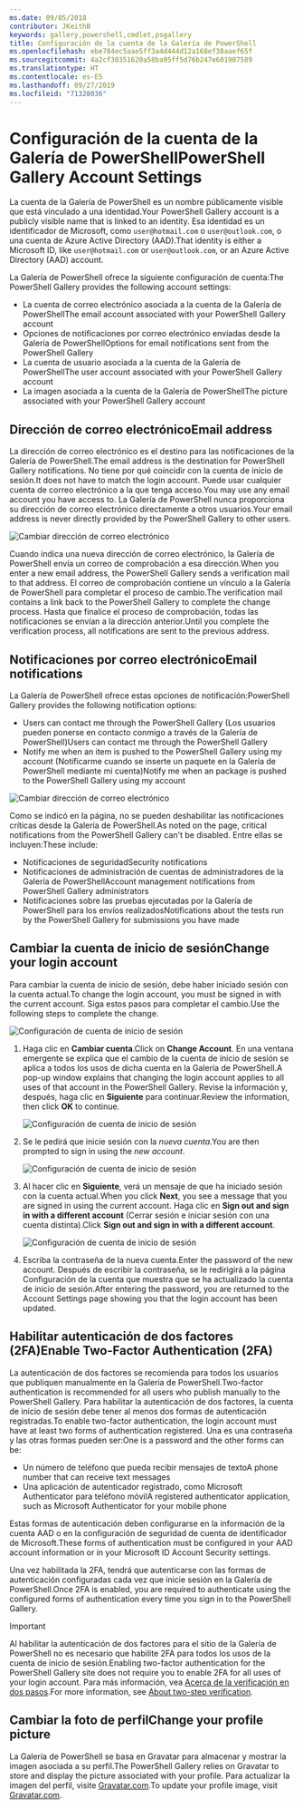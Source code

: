 ```yaml
---
ms.date: 09/05/2018
contributor: JKeithB
keywords: gallery,powershell,cmdlet,psgallery
title: Configuración de la cuenta de la Galería de PowerShell
ms.openlocfilehash: ebe784ec5aae5ff3a4d444d12a168ef38aaef65f
ms.sourcegitcommit: 4a2cf30351620a58ba95ff5d76b247e601907589
ms.translationtype: HT
ms.contentlocale: es-ES
ms.lasthandoff: 09/27/2019
ms.locfileid: "71328036"
---
```

# <a name="powershell-gallery-account-settings"></a><span data-ttu-id="b6af4-103">Configuración de la cuenta de la Galería de PowerShell</span><span class="sxs-lookup"><span data-stu-id="b6af4-103">PowerShell Gallery Account Settings</span></span>

<span data-ttu-id="b6af4-104">La cuenta de la Galería de PowerShell es un nombre públicamente visible que está vinculado a una identidad.</span><span class="sxs-lookup"><span data-stu-id="b6af4-104">Your PowerShell Gallery account is a publicly visible name that is linked to an identity.</span></span> <span data-ttu-id="b6af4-105">Esa identidad es un identificador de Microsoft, como `user@hotmail.com` o `user@outlook.com`, o una cuenta de Azure Active Directory (AAD).</span><span class="sxs-lookup"><span data-stu-id="b6af4-105">That identity is either a Microsoft ID, like `user@hotmail.com` or `user@outlook.com`, or an Azure Active Directory (AAD) account.</span></span>

<span data-ttu-id="b6af4-106">La Galería de PowerShell ofrece la siguiente configuración de cuenta:</span><span class="sxs-lookup"><span data-stu-id="b6af4-106">The PowerShell Gallery provides the following account settings:</span></span>

- <span data-ttu-id="b6af4-107">La cuenta de correo electrónico asociada a la cuenta de la Galería de PowerShell</span><span class="sxs-lookup"><span data-stu-id="b6af4-107">The email account associated with your PowerShell Gallery account</span></span>
- <span data-ttu-id="b6af4-108">Opciones de notificaciones por correo electrónico enviadas desde la Galería de PowerShell</span><span class="sxs-lookup"><span data-stu-id="b6af4-108">Options for email notifications sent from the PowerShell Gallery</span></span>
- <span data-ttu-id="b6af4-109">La cuenta de usuario asociada a la cuenta de la Galería de PowerShell</span><span class="sxs-lookup"><span data-stu-id="b6af4-109">The user account associated with your PowerShell Gallery account</span></span>
- <span data-ttu-id="b6af4-110">La imagen asociada a la cuenta de la Galería de PowerShell</span><span class="sxs-lookup"><span data-stu-id="b6af4-110">The picture associated with your PowerShell Gallery account</span></span>

## <a name="email-address"></a><span data-ttu-id="b6af4-111">Dirección de correo electrónico</span><span class="sxs-lookup"><span data-stu-id="b6af4-111">Email address</span></span>

<span data-ttu-id="b6af4-112">La dirección de correo electrónico es el destino para las notificaciones de la Galería de PowerShell.</span><span class="sxs-lookup"><span data-stu-id="b6af4-112">The email address is the destination for PowerShell Gallery notifications.</span></span> <span data-ttu-id="b6af4-113">No tiene por qué coincidir con la cuenta de inicio de sesión.</span><span class="sxs-lookup"><span data-stu-id="b6af4-113">It does not have to match the login account.</span></span> <span data-ttu-id="b6af4-114">Puede usar cualquier cuenta de correo electrónico a la que tenga acceso.</span><span class="sxs-lookup"><span data-stu-id="b6af4-114">You may use any email account you have access to.</span></span> <span data-ttu-id="b6af4-115">La Galería de PowerShell nunca proporciona su dirección de correo electrónico directamente a otros usuarios.</span><span class="sxs-lookup"><span data-stu-id="b6af4-115">Your email address is never directly provided by the PowerShell Gallery to other users.</span></span>

![Cambiar dirección de correo electrónico](../../Images/PSGallery_AcccountEmailAddress.png)

<span data-ttu-id="b6af4-117">Cuando indica una nueva dirección de correo electrónico, la Galería de PowerShell envía un correo de comprobación a esa dirección.</span><span class="sxs-lookup"><span data-stu-id="b6af4-117">When you enter a new email address, the PowerShell Gallery sends a verification mail to that address.</span></span> <span data-ttu-id="b6af4-118">El correo de comprobación contiene un vínculo a la Galería de PowerShell para completar el proceso de cambio.</span><span class="sxs-lookup"><span data-stu-id="b6af4-118">The verification mail contains a link back to the PowerShell Gallery to complete the change process.</span></span> <span data-ttu-id="b6af4-119">Hasta que finalice el proceso de comprobación, todas las notificaciones se envían a la dirección anterior.</span><span class="sxs-lookup"><span data-stu-id="b6af4-119">Until you complete the verification process, all notifications are sent to the previous address.</span></span>

## <a name="email-notifications"></a><span data-ttu-id="b6af4-120">Notificaciones por correo electrónico</span><span class="sxs-lookup"><span data-stu-id="b6af4-120">Email notifications</span></span>

<span data-ttu-id="b6af4-121">La Galería de PowerShell ofrece estas opciones de notificación:</span><span class="sxs-lookup"><span data-stu-id="b6af4-121">PowerShell Gallery provides the following notification options:</span></span>

- <span data-ttu-id="b6af4-122">Users can contact me through the PowerShell Gallery (Los usuarios pueden ponerse en contacto conmigo a través de la Galería de PowerShell)</span><span class="sxs-lookup"><span data-stu-id="b6af4-122">Users can contact me through the PowerShell Gallery</span></span>
- <span data-ttu-id="b6af4-123">Notify me when an item is pushed to the PowerShell Gallery using my account (Notificarme cuando se inserte un paquete en la Galería de PowerShell mediante mi cuenta)</span><span class="sxs-lookup"><span data-stu-id="b6af4-123">Notify me when an package is pushed to the PowerShell Gallery using my account</span></span>

![Cambiar dirección de correo electrónico](../../Images/PSGallery_AccountEmailOptions.png)

<span data-ttu-id="b6af4-125">Como se indicó en la página, no se pueden deshabilitar las notificaciones críticas desde la Galería de PowerShell.</span><span class="sxs-lookup"><span data-stu-id="b6af4-125">As noted on the page, critical notifications from the PowerShell Gallery can't be disabled.</span></span>
<span data-ttu-id="b6af4-126">Entre ellas se incluyen:</span><span class="sxs-lookup"><span data-stu-id="b6af4-126">These include:</span></span>

- <span data-ttu-id="b6af4-127">Notificaciones de seguridad</span><span class="sxs-lookup"><span data-stu-id="b6af4-127">Security notifications</span></span>
- <span data-ttu-id="b6af4-128">Notificaciones de administración de cuentas de administradores de la Galería de PowerShell</span><span class="sxs-lookup"><span data-stu-id="b6af4-128">Account management notifications from PowerShell Gallery administrators</span></span>
- <span data-ttu-id="b6af4-129">Notificaciones sobre las pruebas ejecutadas por la Galería de PowerShell para los envíos realizados</span><span class="sxs-lookup"><span data-stu-id="b6af4-129">Notifications about the tests run by the PowerShell Gallery for submissions you have made</span></span>

## <a name="change-your-login-account"></a><span data-ttu-id="b6af4-130">Cambiar la cuenta de inicio de sesión</span><span class="sxs-lookup"><span data-stu-id="b6af4-130">Change your login account</span></span>

<span data-ttu-id="b6af4-131">Para cambiar la cuenta de inicio de sesión, debe haber iniciado sesión con la cuenta actual.</span><span class="sxs-lookup"><span data-stu-id="b6af4-131">To change the login account, you must be signed in with the current account.</span></span> <span data-ttu-id="b6af4-132">Siga estos pasos para completar el cambio.</span><span class="sxs-lookup"><span data-stu-id="b6af4-132">Use the following steps to complete the change.</span></span>

![Configuración de cuenta de inicio de sesión](../../Images/PSGallery_LoginAccountSettings.png)

1. <span data-ttu-id="b6af4-134">Haga clic en **Cambiar cuenta**.</span><span class="sxs-lookup"><span data-stu-id="b6af4-134">Click on **Change Account**.</span></span> <span data-ttu-id="b6af4-135">En una ventana emergente se explica que el cambio de la cuenta de inicio de sesión se aplica a todos los usos de dicha cuenta en la Galería de PowerShell.</span><span class="sxs-lookup"><span data-stu-id="b6af4-135">A pop-up window explains that changing the login account applies to all uses of that account in the PowerShell Gallery.</span></span> <span data-ttu-id="b6af4-136">Revise la información y, después, haga clic en **Siguiente** para continuar.</span><span class="sxs-lookup"><span data-stu-id="b6af4-136">Review the information, then click **OK** to continue.</span></span>

   ![Configuración de cuenta de inicio de sesión](../../Images/PSGallery_LoginAccountChange-1.png)

2. <span data-ttu-id="b6af4-138">Se le pedirá que inicie sesión con la _nueva cuenta_.</span><span class="sxs-lookup"><span data-stu-id="b6af4-138">You are then prompted to sign in using the _new account_.</span></span>

   ![Configuración de cuenta de inicio de sesión](../../Images/PSGallery_LoginAccountChange-2.png)

3. <span data-ttu-id="b6af4-140">Al hacer clic en **Siguiente**, verá un mensaje de que ha iniciado sesión con la cuenta actual.</span><span class="sxs-lookup"><span data-stu-id="b6af4-140">When you click **Next**, you see a message that you are signed in using the current account.</span></span>
   <span data-ttu-id="b6af4-141">Haga clic en **Sign out and sign in with a different account** (Cerrar sesión e iniciar sesión con una cuenta distinta).</span><span class="sxs-lookup"><span data-stu-id="b6af4-141">Click **Sign out and sign in with a different account**.</span></span>

   ![Configuración de cuenta de inicio de sesión](../../Images/PSGallery_LoginAccountChange-3.png)

4. <span data-ttu-id="b6af4-143">Escriba la contraseña de la nueva cuenta.</span><span class="sxs-lookup"><span data-stu-id="b6af4-143">Enter the password of the new account.</span></span> <span data-ttu-id="b6af4-144">Después de escribir la contraseña, se le redirigirá a la página Configuración de la cuenta que muestra que se ha actualizado la cuenta de inicio de sesión.</span><span class="sxs-lookup"><span data-stu-id="b6af4-144">After entering the password, you are returned to the Account Settings page showing you that the login account has been updated.</span></span>


## <a name="enable-two-factor-authentication-2fa"></a><span data-ttu-id="b6af4-145">Habilitar autenticación de dos factores (2FA)</span><span class="sxs-lookup"><span data-stu-id="b6af4-145">Enable Two-Factor Authentication (2FA)</span></span>

<span data-ttu-id="b6af4-146">La autenticación de dos factores se recomienda para todos los usuarios que publiquen manualmente en la Galería de PowerShell.</span><span class="sxs-lookup"><span data-stu-id="b6af4-146">Two-factor authentication is recommended for all users who publish manually to the PowerShell Gallery.</span></span> <span data-ttu-id="b6af4-147">Para habilitar la autenticación de dos factores, la cuenta de inicio de sesión debe tener al menos dos formas de autenticación registradas.</span><span class="sxs-lookup"><span data-stu-id="b6af4-147">To enable two-factor authentication, the login account must have at least two forms of authentication registered.</span></span> <span data-ttu-id="b6af4-148">Una es una contraseña y las otras formas pueden ser:</span><span class="sxs-lookup"><span data-stu-id="b6af4-148">One is a password and the other forms can be:</span></span>

- <span data-ttu-id="b6af4-149">Un número de teléfono que pueda recibir mensajes de texto</span><span class="sxs-lookup"><span data-stu-id="b6af4-149">A phone number that can receive text messages</span></span>
- <span data-ttu-id="b6af4-150">Una aplicación de autenticador registrado, como Microsoft Authenticator para teléfono móvil</span><span class="sxs-lookup"><span data-stu-id="b6af4-150">A registered authenticator application, such as Microsoft Authenticator for your mobile phone</span></span>

<span data-ttu-id="b6af4-151">Estas formas de autenticación deben configurarse en la información de la cuenta AAD o en la configuración de seguridad de cuenta de identificador de Microsoft.</span><span class="sxs-lookup"><span data-stu-id="b6af4-151">These forms of authentication must be configured in your AAD account information or in your Microsoft ID Account Security settings.</span></span>

<span data-ttu-id="b6af4-152">Una vez habilitada la 2FA, tendrá que autenticarse con las formas de autenticación configuradas cada vez que inicie sesión en la Galería de PowerShell.</span><span class="sxs-lookup"><span data-stu-id="b6af4-152">Once 2FA is enabled, you are required to authenticate using the configured forms of authentication every time you sign in to the PowerShell Gallery.</span></span>

> [!IMPORTANT]
> <span data-ttu-id="b6af4-153">Al habilitar la autenticación de dos factores para el sitio de la Galería de PowerShell no es necesario que habilite 2FA para todos los usos de la cuenta de inicio de sesión.</span><span class="sxs-lookup"><span data-stu-id="b6af4-153">Enabling two-factor authentication for the PowerShell Gallery site does not require you to enable 2FA for all uses of your login account.</span></span> <span data-ttu-id="b6af4-154">Para más información, vea [Acerca de la verificación en dos pasos](https://support.microsoft.com/help/12408/microsoft-account-about-two-step-verification).</span><span class="sxs-lookup"><span data-stu-id="b6af4-154">For more information, see [About two-step verification](https://support.microsoft.com/help/12408/microsoft-account-about-two-step-verification).</span></span>

## <a name="change-your-profile-picture"></a><span data-ttu-id="b6af4-155">Cambiar la foto de perfil</span><span class="sxs-lookup"><span data-stu-id="b6af4-155">Change your profile picture</span></span>

<span data-ttu-id="b6af4-156">La Galería de PowerShell se basa en Gravatar para almacenar y mostrar la imagen asociada a su perfil.</span><span class="sxs-lookup"><span data-stu-id="b6af4-156">The PowerShell Gallery relies on Gravatar to store and display the picture associated with your profile.</span></span> <span data-ttu-id="b6af4-157">Para actualizar la imagen del perfil, visite [Gravatar.com](http://www.gravatar.com/).</span><span class="sxs-lookup"><span data-stu-id="b6af4-157">To update your profile image, visit [Gravatar.com](http://www.gravatar.com/).</span></span>
